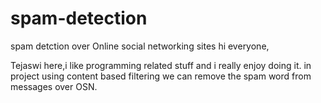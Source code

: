 # spam-detection
spam detction over Online social networking sites
hi everyone,

Tejaswi here,i like programming related stuff and i really enjoy doing it.
in project using content based filtering we can remove the spam word from messages over OSN.
